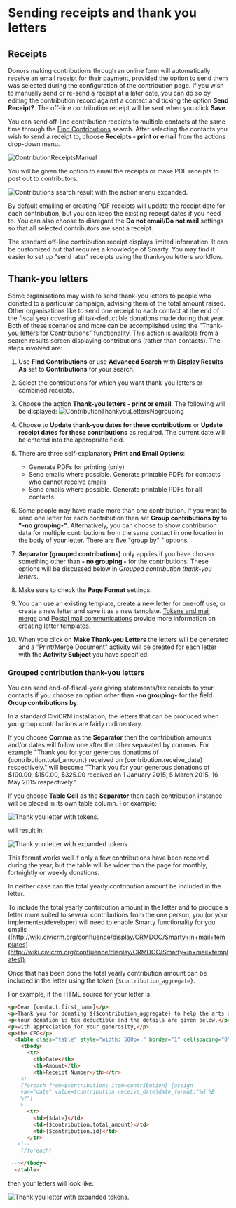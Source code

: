 # Sending receipts and thank you letters

## Receipts

Donors making contributions through an online form will automatically
receive an email receipt for their payment, provided the option to send
them was selected during the configuration of the contribution page. If
you wish to manually send or re-send a receipt at a later date, you can
do so by editing the contribution record against a contact and
ticking the option **Send Receipt?**. The off-line contribution receipt will be
sent when you click **Save**.

You can send off-line contribution receipts to multiple contacts at the same
time through the [Find Contributions](contributions/finding-and-viewing-contributions.md)
search. After selecting the contacts you wish to send a receipt to, choose
**Receipts - print or email** from the actions drop-down menu.

![ContributionReceiptsManual](img/civicontribute-receipts-manual.png)

You will be given the option to email the receipts or make PDF receipts
to post out to contributors.

![Contributions search result with the action menu expanded.](img/Print_contribution_receipt_options.png)

By default emailing or creating PDF receipts will update the receipt
date for each contribution, but you can keep the existing receipt dates
if you need to. You can also choose to disregard the **Do not email/Do
not mail** settings so that all selected contributors are sent a receipt.

The standard off-line contribution receipt displays limited information. It can
be customized but that requires a knowledge of Smarty. You may find it easier
to set up "send later" receipts using the thank-you letters workflow.

## Thank-you letters

Some organisations may wish to send thank-you letters to people who
donated to a particular campaign, advising them of the total amount
raised. Other organisations like to send one receipt to each contact at
the end of the fiscal year covering all tax-deductible donations made
during that year. Both of these scenarios and more can be accomplished
using the "Thank-you letters for Contributions" functionality. This
action is available from a search results screen displaying
contributions (rather than contacts). The steps involved are:

1.  Use **Find Contributions** or use **Advanced Search** with **Display
    Results As** set to **Contributions** for your search.
2.  Select the contributions for which you want thank-you letters or
    combined receipts.
3.  Choose the action **Thank-you letters - print or email**. The
    following will be displayed:
    ![ContributionThankyouLettersNogrouping](img/civicontribute-thank-you-letters-no-grouping.png)
4.  Choose to **Update thank-you dates for these contributions** or
    **Update receipt dates for these contributions** as required. The
    current date will be entered into the appropriate field.
    
5.  There are three self-explanatory **Print and Email Options**:
    -   Generate PDFs for printing (only)
    -   Send emails where possible. Generate printable PDFs for contacts
        who cannot receive emails
    -   Send emails where possible. Generate printable PDFs for all
        contacts.

6.  Some people may have made more than one contribution. If you want
    to send one letter for each contribution then set **Group
    contributions by** to **"-no grouping-"**. Alternatively, you can
    choose to show contribution data for multiple contributions from the
    same contact in one location in the body of your letter. There are
    five "group by" " options.
7.  **Separator (grouped contributions)** only applies if you have
    chosen something other than **- no grouping -** for the
    contributions. These options will be discussed below in *Grouped contribution thank-you letters*.
8.  Make sure to check the **Page Format** settings.
9.  You can use an existing template, create a new letter for one-off
    use, or create a new letter and save it as a new template.
    [Tokens and mail merge](common-workflows/tokens-and-mail-merge.md) and
    [Postal mail communications](common-workflows/postal-mail-communications.md)
    provide more information on creating letter templates.
10. When you click on **Make Thank-you Letters** the letters will be
    generated and a "Print/Merge Document" activity will be created for each
    letter with the **Activity Subject** you have specified.

### Grouped contribution thank-you letters

You can send end-of-fiscal-year giving statements/tax receipts to your contacts
 if you choose an option other than **-no grouping-** for the field
 **Group contributions by**.

In a standard CiviCRM installation, the letters that can be produced
when you group contributions are fairly rudimentary.

If you choose **Comma** as the **Separator** then the contribution
amounts and/or dates will follow one after the other separated by
commas. For example "Thank you for your generous donations of
{contribution.total_amount} received on {contribution.receive_date}
respectively." will become "Thank you for your generous donations of
$100.00, $150.00, $325.00 received on 1 January 2015, 5 March 2015,
16 May 2015 respectively."

If you choose **Table Cell** as the **Separator** then each contribution
instance will be placed in its own table column. For example:

![Thank you letter with tokens.](img/thank_you_letters_as_table_template.png)

will result in:

![Thank you letter with expanded tokens.](img/thank_you_letters_as_table_1.png)

This format works well if only a few contributions have been received
during the year, but the table will be wider than the page for monthly,
fortnightly or weekly donations.

In neither case can the total yearly contribution amount be included in
the letter.

To include the total yearly contribution amount in the letter and to
produce a letter more suited to several contributions from the one
person, you (or your implementer/developer) will need to enable Smarty
functionality for you emails
([http://wiki.civicrm.org/confluence/display/CRMDOC/Smarty+in+mail+templates](http://wiki.civicrm.org/confluence/display/CRMDOC/Smarty+in+mail+templates)).

Once that has been done the total yearly contribution amount can be
included in the letter using the token `{$contribution_aggregate}`.

For example, if the HTML source for your letter is:

```html
<p>Dear {contact.first_name}</p>
<p>Thank you for donating ${$contribution_aggregate} to help the arts during the 2014 financial year</p>
<p>Your donation is tax deductible and the details are given below.</p>
<p>with appreciation for your generosity,</p>
<p>the CEO</p>
  <table class="table" style="width: 500px;" border="1" cellspacing="0" cellpadding="2" align="left">
    <tbody>
      <tr>
        <th>Date</th>
        <th>Amount</th>
        <th>Receipt Number</th></tr>
    <!--
    {foreach from=$contributions item=contribution} {assign
    var="date" value=$contribution.receive_date|date_format:"%d %B
    %Y"}
  -->
      <tr>
        <td>{$date}</td>
        <td>{$contribution.total_amount}</td>
        <td>{$contribution.id}</td>
      </tr>
   <!--
    {/foreach}

 --></tbody>
  </table>
```
then your letters will look like:

![Thank you letter with expanded tokens.](img/thank_you_letters_as_with_smarty_enabled_2.png)
